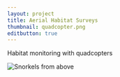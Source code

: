 ```yaml
---
layout: project
title: Aerial Habitat Surveys
thumbnail: quadcopter.png
editbutton: true
---
```


Habitat monitoring with quadcopters

![Snorkels from above]({{site.baseurl}}/assets/modules/uav/Drone-fieldwork-snorkelers_20161029_CB_Ross-Whippo.JPG)
